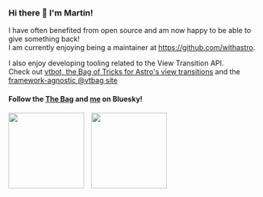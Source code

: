 ### Hi there 👋 I'm Martin!
I have often benefited from open source and am now happy to be able to give something back!\
I am currently enjoying being a maintainer at https://github.com/withastro.

I also enjoy developing tooling related to the View Transition API.\
Check out [vtbot, the Bag of Tricks for Astro's view transitions](https://events-3bg.pages.dev) and the [framework-agnostic @vtbag site](https://vtbag.pages.dev)

#### Follow the [The Bag](https://bsky.app/profile/vtbag.dev) and [me](https://bsky.app/profile/martr.app) on Bluesky!

<!-- [![@martrapp Astro contributions](https://astro.badg.es/v1/contributor/martrapp.svg)](https://astro.badg.es/v1/contributor/martrapp/) -->
<div clas="image-row" style="display: flex; align-items: stretch; gap: 1em;">
  <img src="https://github-readme-stats.vercel.app/api?username=martrapp&show_icons=true&theme=transparent" style="height: 150px; width: auto; display: block;">
  <img src="https://github-readme-stats.vercel.app/api/top-langs/?username=martrapp&layout=compact&hide=MDX&size_weight=0.5&count_weight=0.5&theme=transparent&langs_count=6" style="height: 150px; width: auto; display: block;">
</div>
